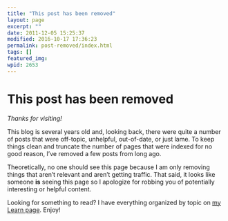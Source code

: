 ```yaml
---
title: "This post has been removed"
layout: page
excerpt: ""
date: 2011-12-05 15:25:37
modified: 2016-10-17 17:36:23
permalink: post-removed/index.html
tags: []
featured_img: 
wpid: 2653
---
```


# This post has been removed

*Thanks for visiting!*

This blog is several years old and, looking back, there were quite a number of posts that were off-topic, unhelpful, out-of-date, or just lame. To keep things clean and truncate the number of pages that were indexed for no good reason, I’ve removed a few posts from long ago.

Theoretically, no one should see this page because I am only removing things that aren’t relevant and aren’t getting traffic. That said, it looks like someone **is** seeing this page so I apologize for robbing you of potentially interesting or helpful content.

Looking for something to read? I have everything organized by topic on [my Learn page](/learn). Enjoy!
